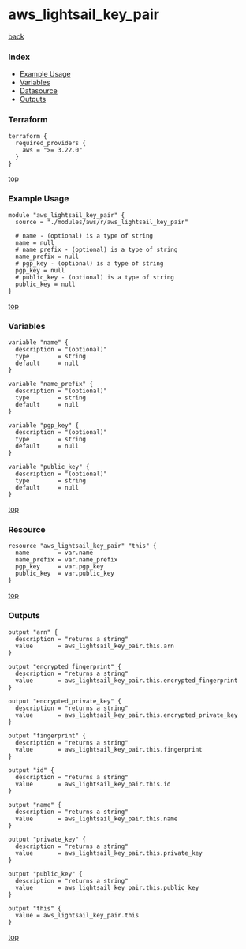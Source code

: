# aws_lightsail_key_pair

[back](../aws.md)

### Index

- [Example Usage](#example-usage)
- [Variables](#variables)
- [Datasource](#datasource)
- [Outputs](#outputs)

### Terraform

```hcl
terraform {
  required_providers {
    aws = ">= 3.22.0"
  }
}
```

[top](#index)

### Example Usage

```hcl
module "aws_lightsail_key_pair" {
  source = "./modules/aws/r/aws_lightsail_key_pair"

  # name - (optional) is a type of string
  name = null
  # name_prefix - (optional) is a type of string
  name_prefix = null
  # pgp_key - (optional) is a type of string
  pgp_key = null
  # public_key - (optional) is a type of string
  public_key = null
}
```

[top](#index)

### Variables

```hcl
variable "name" {
  description = "(optional)"
  type        = string
  default     = null
}

variable "name_prefix" {
  description = "(optional)"
  type        = string
  default     = null
}

variable "pgp_key" {
  description = "(optional)"
  type        = string
  default     = null
}

variable "public_key" {
  description = "(optional)"
  type        = string
  default     = null
}
```

[top](#index)

### Resource

```hcl
resource "aws_lightsail_key_pair" "this" {
  name        = var.name
  name_prefix = var.name_prefix
  pgp_key     = var.pgp_key
  public_key  = var.public_key
}
```

[top](#index)

### Outputs

```hcl
output "arn" {
  description = "returns a string"
  value       = aws_lightsail_key_pair.this.arn
}

output "encrypted_fingerprint" {
  description = "returns a string"
  value       = aws_lightsail_key_pair.this.encrypted_fingerprint
}

output "encrypted_private_key" {
  description = "returns a string"
  value       = aws_lightsail_key_pair.this.encrypted_private_key
}

output "fingerprint" {
  description = "returns a string"
  value       = aws_lightsail_key_pair.this.fingerprint
}

output "id" {
  description = "returns a string"
  value       = aws_lightsail_key_pair.this.id
}

output "name" {
  description = "returns a string"
  value       = aws_lightsail_key_pair.this.name
}

output "private_key" {
  description = "returns a string"
  value       = aws_lightsail_key_pair.this.private_key
}

output "public_key" {
  description = "returns a string"
  value       = aws_lightsail_key_pair.this.public_key
}

output "this" {
  value = aws_lightsail_key_pair.this
}
```

[top](#index)